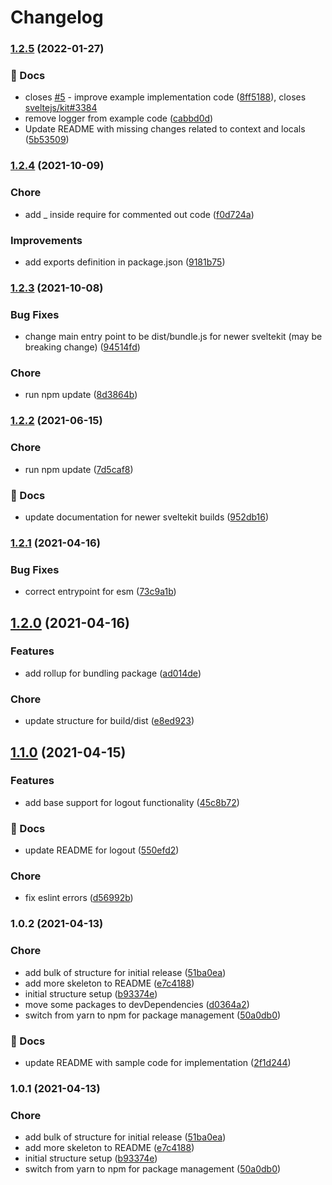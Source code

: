 # Changelog

### [1.2.5](https://github.com/starbasehq/sveltekit-openid-connect/compare/v1.2.4...v1.2.5) (2022-01-27)


### 📝 Docs

* closes [#5](https://github.com/starbasehq/sveltekit-openid-connect/issues/5) - improve example implementation code ([8ff5188](https://github.com/starbasehq/sveltekit-openid-connect/commit/8ff5188c74cc317f7ac32bec2483b840839ad80a)), closes [sveltejs/kit#3384](https://github.com/sveltejs/kit/issues/3384)
* remove logger from example code ([cabbd0d](https://github.com/starbasehq/sveltekit-openid-connect/commit/cabbd0d38203157f616b86d06048da5add436c1b))
* Update README with missing changes related to context and locals ([5b53509](https://github.com/starbasehq/sveltekit-openid-connect/commit/5b5350913db0134fe9353aecd0ba8f8831be5740))

### [1.2.4](https://github.com/starbasehq/sveltekit-openid-connect/compare/v1.2.3...v1.2.4) (2021-10-09)


### Chore

* add _ inside require for commented out code ([f0d724a](https://github.com/starbasehq/sveltekit-openid-connect/commit/f0d724a2997970d8200eeba73859fecc5039909b))


### Improvements

* add exports definition in package.json ([9181b75](https://github.com/starbasehq/sveltekit-openid-connect/commit/9181b754c0ac3d110a07ee83752e1d8bd5e1e2fe))

### [1.2.3](https://github.com/starbasehq/sveltekit-openid-connect/compare/v1.2.2...v1.2.3) (2021-10-08)


### Bug Fixes

* change main entry point to be dist/bundle.js for newer sveltekit (may be breaking change) ([94514fd](https://github.com/starbasehq/sveltekit-openid-connect/commit/94514fd4e75111598f6c4817341a65293f792994))


### Chore

* run npm update ([8d3864b](https://github.com/starbasehq/sveltekit-openid-connect/commit/8d3864b5c0156cda1d3f69a65e6968e6011403f3))

### [1.2.2](https://github.com/starbasehq/sveltekit-openid-connect/compare/v1.2.1...v1.2.2) (2021-06-15)


### Chore

* run npm update ([7d5caf8](https://github.com/starbasehq/sveltekit-openid-connect/commit/7d5caf890a9886b48b6278b6a13487137720702a))


### 📝 Docs

* update documentation for newer sveltekit builds ([952db16](https://github.com/starbasehq/sveltekit-openid-connect/commit/952db160aa433e787e5f4174551ac85bd9b37727))

### [1.2.1](https://github.com/starbasehq/sveltekit-openid-connect/compare/v1.2.0...v1.2.1) (2021-04-16)


### Bug Fixes

* correct entrypoint for esm ([73c9a1b](https://github.com/starbasehq/sveltekit-openid-connect/commit/73c9a1b8c80483b5ab4746473130a4fc3f21fb14))

## [1.2.0](https://github.com/starbasehq/sveltekit-openid-connect/compare/v1.1.0...v1.2.0) (2021-04-16)


### Features

* add rollup for bundling package ([ad014de](https://github.com/starbasehq/sveltekit-openid-connect/commit/ad014de1b91a1d9519fb5ec3e81bb7d07b71a748))


### Chore

* update structure for build/dist ([e8ed923](https://github.com/starbasehq/sveltekit-openid-connect/commit/e8ed923a920a8b32a1ef6afe5c1b7c397f6ed446))

## [1.1.0](https://github.com/starbasehq/sveltekit-openid-connect/compare/v1.0.2...v1.1.0) (2021-04-15)


### Features

* add base support for logout functionality ([45c8b72](https://github.com/starbasehq/sveltekit-openid-connect/commit/45c8b7223d295cffab2386b1b2167f3af5f8fdf5))


### 📝 Docs

* update README for logout ([550efd2](https://github.com/starbasehq/sveltekit-openid-connect/commit/550efd2318576416e84b545ef2697441ae665348))


### Chore

* fix eslint errors ([d56992b](https://github.com/starbasehq/sveltekit-openid-connect/commit/d56992bfb267ff407703ead3b184c5508673942b))

### 1.0.2 (2021-04-13)


### Chore

* add bulk of structure for initial release ([51ba0ea](https://github.com/starbasehq/sveltekit-openid-connect/commit/51ba0ea056f1dd5512a6d1820c45e612e17632bf))
* add more skeleton to README ([e7c4188](https://github.com/starbasehq/sveltekit-openid-connect/commit/e7c4188dd678fa2c5fafa70550dfe90e03bb6d39))
* initial structure setup ([b93374e](https://github.com/starbasehq/sveltekit-openid-connect/commit/b93374e7fe29110b2bb09d3af829070e01e8965d))
* move some packages to devDependencies ([d0364a2](https://github.com/starbasehq/sveltekit-openid-connect/commit/d0364a2bfd1caa06c4ed0f84b87c2de3feceb7a6))
* switch from yarn to npm for package management ([50a0db0](https://github.com/starbasehq/sveltekit-openid-connect/commit/50a0db0b03bc061e76f97511ff5b4b48ee78c498))


### 📝 Docs

* update README with sample code for implementation ([2f1d244](https://github.com/starbasehq/sveltekit-openid-connect/commit/2f1d244cd6f8a43428b81b34c10ba7956d77a687))

### 1.0.1 (2021-04-13)


### Chore

* add bulk of structure for initial release ([51ba0ea](https://github.com/starbasehq/sveltekit-openid-connect/commit/51ba0ea056f1dd5512a6d1820c45e612e17632bf))
* add more skeleton to README ([e7c4188](https://github.com/starbasehq/sveltekit-openid-connect/commit/e7c4188dd678fa2c5fafa70550dfe90e03bb6d39))
* initial structure setup ([b93374e](https://github.com/starbasehq/sveltekit-openid-connect/commit/b93374e7fe29110b2bb09d3af829070e01e8965d))
* switch from yarn to npm for package management ([50a0db0](https://github.com/starbasehq/sveltekit-openid-connect/commit/50a0db0b03bc061e76f97511ff5b4b48ee78c498))

